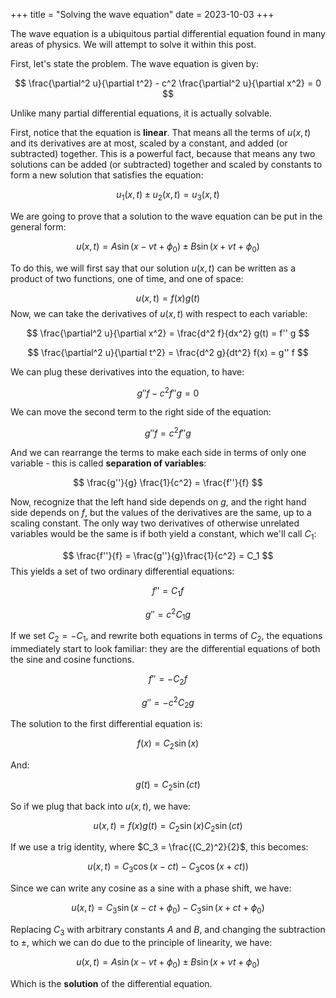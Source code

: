 +++
title = "Solving the wave equation"
date = 2023-10-03
+++

The wave equation is a ubiquitous partial differential equation found in many areas of physics. We will attempt to solve it within this post.

<!-- more -->

First, let's state the problem. The wave equation is given by:

$$
\frac{\partial^2 u}{\partial t^2} - c^2 \frac{\partial^2 u}{\partial x^2} = 0
$$

Unlike many partial differential equations, it is actually solvable.

First, notice that the equation is **linear**. That means all the terms of $u(x, t)$ and its derivatives are at most, scaled by a constant, and added (or subtracted) together. This is a powerful fact, because that means any two solutions can be added (or subtracted) together and scaled by constants to form a new solution that satisfies the equation:

$$
u_1(x, t) \pm u_2(x, t) = u_3(x, t)
$$

We are going to prove that a solution to the wave equation can be put in the general form:

$$
u(x, t) = A \sin(x - vt + \phi_0) \pm B \sin(x + vt + \phi_0)
$$

To do this, we will first say that our solution $u(x, t)$ can be written as a product of two functions, one of time, and one of space:

$$
u(x, t) = f(x) g(t)
$$
Now, we can take the derivatives of $u(x, t)$ with respect to each variable:

$$
\frac{\partial^2 u}{\partial x^2} = \frac{d^2 f}{dx^2} g(t) = f'' g
$$

$$
\frac{\partial^2 u}{\partial t^2} = \frac{d^2 g}{dt^2} f(x) = g'' f
$$

We can plug these derivatives into the equation, to have:

$$
g''f - c^2 f''g = 0
$$

We can move the second term to the right side of the equation:

$$
g''f = c^2 f''g
$$

And we can rearrange the terms to make each side in terms of only one variable - this is called **separation of variables**:

$$
\frac{g''}{g} \frac{1}{c^2} = \frac{f''}{f}
$$

Now, recognize that the left hand side depends on $g$, and the right hand side depends on $f$, but the values of the derivatives are the same, up to a scaling constant. The only way two derivatives of otherwise unrelated variables would be the same is if both yield a constant, which we'll call $C_1$:

$$
\frac{f''}{f}  = \frac{g''}{g}\frac{1}{c^2} = C_1
$$
This yields a set of two ordinary differential equations:

$$
f'' = C_1 f
$$

$$
g'' = c^2 C_1 g
$$

If we set $C_2 = -C_1$, and rewrite both equations in terms of $C_2$, the equations immediately start to look familiar: they are the differential equations of both the sine and cosine functions.

$$
f'' = -C_2 f
$$

$$
g'' = -c^2 C_2 g
$$

The solution to the first differential equation is:

$$
f(x) = C_2 \sin (x)
$$

And:

$$
g(t) = C_2 \sin(ct)
$$

So if we plug that back into $u(x, t)$, we have:

$$
u(x, t) = f(x) g(t) = C_2 \sin (x)C_2 \sin(ct)
$$

If we use a trig identity, where $C_3 = \frac{(C_2)^2}{2}$, this becomes:

$$
u(x, t) = C_3 \cos(x - ct) - C_3\cos (x + ct))
$$

Since we can write any cosine as a sine with a phase shift, we have:

$$
u(x, t) = C_3 \sin(x - ct + \phi_0) - C_3 \sin(x + ct + \phi_0)
$$

Replacing $C_3$ with arbitrary constants $A$ and $B$, and changing the subtraction to $\pm$, which we can do due to the principle of linearity, we have:

$$
u(x, t) = A \sin (x - vt + \phi_0) \pm B \sin(x + vt + \phi_0)
$$

Which is the **solution** of the differential equation.

